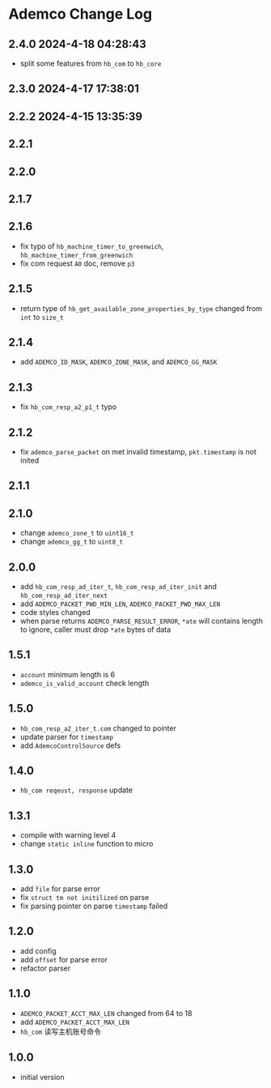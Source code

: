 # Ademco Change Log


## 2.4.0 2024-4-18 04:28:43

- split some features from `hb_com` to `hb_core`


## 2.3.0 2024-4-17 17:38:01



## 2.2.2 2024-4-15 13:35:39



## 2.2.1



## 2.2.0



## 2.1.7



## 2.1.6

- fix typo of `hb_machine_timer_to_greenwich`, `hb_machine_timer_from_greenwich`
- fix com request `A0` doc, remove `p3`


## 2.1.5

- return type of `hb_get_available_zone_properties_by_type` changed from `int` to `size_t`


## 2.1.4

- add `ADEMCO_ID_MASK`, `ADEMCO_ZONE_MASK`, and `ADEMCO_GG_MASK`


## 2.1.3

- fix `hb_com_resp_a2_p1_t` typo


## 2.1.2

- fix `ademco_parse_packet` on met invalid timestamp, `pkt.timestamp` is not inited


## 2.1.1



## 2.1.0

- change `ademco_zone_t` to `uint16_t`
- change `ademco_gg_t` to `uint8_t`


## 2.0.0

- add `hb_com_resp_ad_iter_t`, `hb_com_resp_ad_iter_init` and `hb_com_resp_ad_iter_next`
- add `ADEMCO_PACKET_PWD_MIN_LEN`, `ADEMCO_PACKET_PWD_MAX_LEN`
- code styles changed
- when parse returns `ADEMCO_PARSE_RESULT_ERROR`, `*ate` will contains length to ignore, caller must drop `*ate` bytes of data


## 1.5.1

- `account` minimum length is 6
- `ademco_is_valid_account` check length


## 1.5.0

- `hb_com_resp_a2_iter_t.com` changed to pointer
- update parser for `timestamp`
- add `AdemcoControlSource` defs


## 1.4.0

- `hb_com reqeust, response` update


## 1.3.1

- compile with warning level 4
- change `static inline` function to micro


## 1.3.0

- add `file` for parse error
- fix `struct tm not initilized` on parse
- fix parsing pointer on parse `timestamp` failed


## 1.2.0

- add config
- add `offset` for parse error
- refactor parser


## 1.1.0

- `ADEMCO_PACKET_ACCT_MAX_LEN` changed from 64 to 18
- add `ADEMCO_PACKET_ACCT_MAX_LEN`
- `hb_com` 读写主机账号命令


## 1.0.0

- initial version
